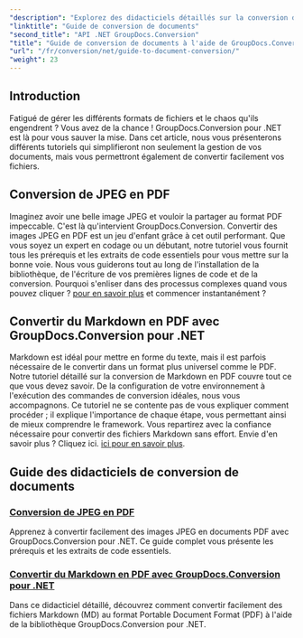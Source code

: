 ```yaml
---
"description": "Explorez des didacticiels détaillés sur la conversion de divers formats de documents à l'aide de GroupDocs.Conversion pour .NET et rationalisez votre processus de gestion de fichiers."
"linktitle": "Guide de conversion de documents"
"second_title": "API .NET GroupDocs.Conversion"
"title": "Guide de conversion de documents à l'aide de GroupDocs.Conversion pour .NET"
"url": "/fr/conversion/net/guide-to-document-conversion/"
"weight": 23
---
```


## Introduction

Fatigué de gérer les différents formats de fichiers et le chaos qu'ils engendrent ? Vous avez de la chance ! GroupDocs.Conversion pour .NET est là pour vous sauver la mise. Dans cet article, nous vous présenterons différents tutoriels qui simplifieront non seulement la gestion de vos documents, mais vous permettront également de convertir facilement vos fichiers.

## Conversion de JPEG en PDF

Imaginez avoir une belle image JPEG et vouloir la partager au format PDF impeccable. C'est là qu'intervient GroupDocs.Conversion. Convertir des images JPEG en PDF est un jeu d'enfant grâce à cet outil performant. Que vous soyez un expert en codage ou un débutant, notre tutoriel vous fournit tous les prérequis et les extraits de code essentiels pour vous mettre sur la bonne voie. Nous vous guiderons tout au long de l'installation de la bibliothèque, de l'écriture de vos premières lignes de code et de la conversion. Pourquoi s'enliser dans des processus complexes quand vous pouvez cliquer ? [pour en savoir plus](./converting-jpeg-to-pdf/) et commencer instantanément ?

## Convertir du Markdown en PDF avec GroupDocs.Conversion pour .NET

Markdown est idéal pour mettre en forme du texte, mais il est parfois nécessaire de le convertir dans un format plus universel comme le PDF. Notre tutoriel détaillé sur la conversion de Markdown en PDF couvre tout ce que vous devez savoir. De la configuration de votre environnement à l'exécution des commandes de conversion idéales, nous vous accompagnons. Ce tutoriel ne se contente pas de vous expliquer comment procéder ; il explique l'importance de chaque étape, vous permettant ainsi de mieux comprendre le framework. Vous repartirez avec la confiance nécessaire pour convertir des fichiers Markdown sans effort. Envie d'en savoir plus ? Cliquez ici. [ici pour en savoir plus](./convert-markdown-to-pdf/).

## Guide des didacticiels de conversion de documents
### [Conversion de JPEG en PDF](./converting-jpeg-to-pdf/)
Apprenez à convertir facilement des images JPEG en documents PDF avec GroupDocs.Conversion pour .NET. Ce guide complet vous présente les prérequis et les extraits de code essentiels.
### [Convertir du Markdown en PDF avec GroupDocs.Conversion pour .NET](./convert-markdown-to-pdf/)
Dans ce didacticiel détaillé, découvrez comment convertir facilement des fichiers Markdown (MD) au format Portable Document Format (PDF) à l'aide de la bibliothèque GroupDocs.Conversion pour .NET.